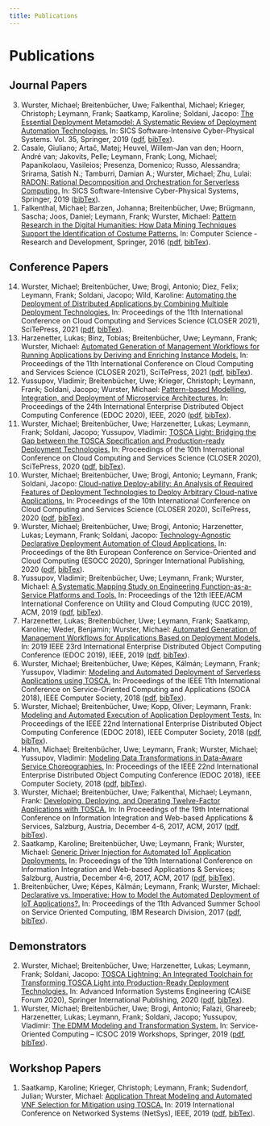 ```yaml
---
title: Publications
---
```


# Publications

## Journal Papers

<ol reversed="">
<li><!-- BibTexKey: Wurster2019_EDMM --> Wurster, Michael; Breitenbücher, Uwe; Falkenthal, Michael; Krieger, Christoph; Leymann, Frank; Saatkamp, Karoline; Soldani, Jacopo: <a href="http://www2.informatik.uni-stuttgart.de/cgi-bin/NCSTRL/NCSTRL_view.pl?id=ART-2019-17">The Essential Deployment Metamodel: A Systematic Review of Deployment Automation Technologies.</a> In: SICS Software-Intensive Cyber-Physical Systems. Vol. 35, Springer, 2019 (<a href="https://link.springer.com/content/pdf/10.1007/s00450-019-00412-x.pdf" aria-label="PDF" target="new">pdf</a>, <a href="http://193.196.53.174:8060/bibtex?bibTexString=true&amp;id=Wurster2019_EDMM" target="new">bibTex</a>).</li>
<li><!-- BibTexKey: Casale2019_RADON --> Casale, Giuliano; Artač, Matej; Heuvel, Willem-Jan van den; Hoorn, André van; Jakovits, Pelle; Leymann, Frank; Long, Michael; Papanikolaou, Vasileios; Presenza, Domenico; Russo, Alessandra; Srirama, Satish N.; Tamburri, Damian A.; Wurster, Michael; Zhu, Lulai: <a href="http://www2.informatik.uni-stuttgart.de/cgi-bin/NCSTRL/NCSTRL_view.pl?id=ART-2019-16">RADON: Rational Decomposition and Orchestration for Serverless Computing.</a> In: SICS Software-Intensive Cyber-Physical Systems, Springer, 2019 (<a href="http://193.196.53.174:8060/bibtex?bibTexString=true&amp;id=Casale2019_RADON" target="new">bibTex</a>).</li>
<li><!-- BibTexKey: ART-2016-15 --> Falkenthal, Michael; Barzen, Johanna; Breitenbücher, Uwe; Brügmann, Sascha; Joos, Daniel; Leymann, Frank; Wurster, Michael: <a href="http://www2.informatik.uni-stuttgart.de/cgi-bin/NCSTRL/NCSTRL_view.pl?id=ART-2016-15">Pattern Research in the Digital Humanities: How Data Mining Techniques Support the Identification of Costume Patterns.</a> In: Computer Science - Research and Development, Springer, 2016 (<a href="https://www.iaas.uni-stuttgart.de/publications/ART-2016-15-Pattern-research-in-the-digital-humanities.pdf" aria-label="PDF" target="new">pdf</a>, <a href="http://193.196.53.174:8060/bibtex?bibTexString=true&amp;id=ART-2016-15" target="new">bibTex</a>).</li>
</ol>

## Conference Papers

<ol reversed="">
<li><!-- BibTexKey: Wurster2021_CombiningDeploymentTechnologies --> Wurster, Michael; Breitenbücher, Uwe; Brogi, Antonio; Diez, Felix; Leymann, Frank; Soldani, Jacopo; Wild, Karoline: <a href="https://www.scitepress.org/PublicationsDetail.aspx?ID=jTnrQW1dMfU=&amp;t=1">Automating the Deployment of Distributed Applications by Combining Multiple Deployment Technologies.</a> In: Proceedings of the 11th International Conference on Cloud Computing and Services Science (CLOSER 2021), SciTePress, 2021 (<a href="https://www.iaas.uni-stuttgart.de/publications/Wurster2021_CombiningDeploymentTechnologies.pdf" aria-label="PDF" target="new">pdf</a>, <a href="http://193.196.53.174:8060/bibtex?bibTexString=true&amp;id=Wurster2021_CombiningDeploymentTechnologies" target="new">bibTex</a>).</li>
<li><!-- BibTexKey: Harzenetter2021_ManageRunningApplications --> Harzenetter, Lukas; Binz, Tobias; Breitenbücher, Uwe; Leymann, Frank; Wurster, Michael: <a href="https://www.scitepress.org/PublicationsDetail.aspx?ID=mo00ZHyrCGg=">Automated Generation of Management Workflows for Running Applications by Deriving and Enriching Instance Models.</a> In: Proceedings of the 11th International Conference on Cloud Computing and Services Science (CLOSER 2021), SciTePress, 2021 (<a href="https://www.iaas.uni-stuttgart.de/publications/Harzenetter2021_ManageRunningApplications.pdf" aria-label="PDF" target="new">pdf</a>, <a href="http://193.196.53.174:8060/bibtex?bibTexString=true&amp;id=Harzenetter2021_ManageRunningApplications" target="new">bibTex</a>).</li>
<li><!-- BibTexKey: Yussupov2020_Pattern-basedMSAModeling --> Yussupov, Vladimir; Breitenbücher, Uwe; Krieger, Christoph; Leymann, Frank; Soldani, Jacopo; Wurster, Michael: <a href="https://ieeexplore.ieee.org/document/9233043">Pattern-based Modelling, Integration, and Deployment of Microservice Architectures.</a> In: Proceedings of the 24th International Enterprise Distributed Object Computing Conference (EDOC 2020), IEEE, 2020 (<a href="https://www.iaas.uni-stuttgart.de/publications/INPROC-2020-49-Pattern-basedMSAModeling.pdf" aria-label="PDF" target="new">pdf</a>, <a href="http://193.196.53.174:8060/bibtex?bibTexString=true&amp;id=Yussupov2020_Pattern-basedMSAModeling" target="new">bibTex</a>).</li>
<li><!-- BibTexKey: Wurster2020_TOSCALight --> Wurster, Michael; Breitenbücher, Uwe; Harzenetter, Lukas; Leymann, Frank; Soldani, Jacopo; Yussupov, Vladimir: <a href="http://www2.informatik.uni-stuttgart.de/cgi-bin/NCSTRL/NCSTRL_view.pl?id=INPROC-2020-26">TOSCA Light: Bridging the Gap between the TOSCA Specification and Production-ready Deployment Technologies.</a> In: Proceedings of the 10th International Conference on Cloud Computing and Services Science (CLOSER 2020), SciTePress, 2020 (<a href="https://www.iaas.uni-stuttgart.de/publications/Wurster_TOSCA_Light.pdf" aria-label="PDF" target="new">pdf</a>, <a href="http://193.196.53.174:8060/bibtex?bibTexString=true&amp;id=Wurster2020_TOSCALight" target="new">bibTex</a>).</li>
<li><!-- BibTexKey: Wurster2020_CloudNativeDeployAbility --> Wurster, Michael; Breitenbücher, Uwe; Brogi, Antonio; Leymann, Frank; Soldani, Jacopo: <a href="http://www2.informatik.uni-stuttgart.de/cgi-bin/NCSTRL/NCSTRL_view.pl?id=INPROC-2020-25">Cloud-native Deploy-ability: An Analysis of Required Features of Deployment Technologies to Deploy Arbitrary Cloud-native Applications.</a> In: Proceedings of the 10th International Conference on Cloud Computing and Services Science (CLOSER 2020), SciTePress, 2020 (<a href="https://www.iaas.uni-stuttgart.de/publications/Wurster_Cloud_Native_Deploy_Ability.pdf" aria-label="PDF" target="new">pdf</a>, <a href="http://193.196.53.174:8060/bibtex?bibTexString=true&amp;id=Wurster2020_CloudNativeDeployAbility" target="new">bibTex</a>).</li>
<li><!-- BibTexKey: Wurster2020_EDMM_SaaS_PaaS --> Wurster, Michael; Breitenbücher, Uwe; Brogi, Antonio; Harzenetter, Lukas; Leymann, Frank; Soldani, Jacopo: <a href="http://www2.informatik.uni-stuttgart.de/cgi-bin/NCSTRL/NCSTRL_view.pl?id=INPROC-2020-13">Technology-Agnostic Declarative Deployment Automation of Cloud Applications.</a> In: Proceedings of the 8th European Conference on Service-Oriented and Cloud Computing (ESOCC 2020), Springer International Publishing, 2020 (<a href="https://www.iaas.uni-stuttgart.de/publications/INPROC-2020-13-Technology-Agnostic-Declarative-Deployment-Automation.pdf" aria-label="PDF" target="new">pdf</a>, <a href="http://193.196.53.174:8060/bibtex?bibTexString=true&amp;id=Wurster2020_EDMM_SaaS_PaaS" target="new">bibTex</a>).</li>
<li><!-- BibTexKey: Yussupov2019_SystematicMappingStudy --> Yussupov, Vladimir; Breitenbücher, Uwe; Leymann, Frank; Wurster, Michael: <a href="http://www2.informatik.uni-stuttgart.de/cgi-bin/NCSTRL/NCSTRL_view.pl?id=INPROC-2019-37">A Systematic Mapping Study on Engineering Function-as-a-Service Platforms and Tools.</a> In: Proceedings of the 12th IEEE/ACM International Conference on Utility and Cloud Computing (UCC 2019), ACM, 2019 (<a href="https://www.iaas.uni-stuttgart.de/publications/Yussupov2019_SystematicMappingStudyFaaS.pdf" aria-label="PDF" target="new">pdf</a>, <a href="http://193.196.53.174:8060/bibtex?bibTexString=true&amp;id=Yussupov2019_SystematicMappingStudy" target="new">bibTex</a>).</li>
<li><!-- BibTexKey: Harzenetter2019_ManagementWorkflows --> Harzenetter, Lukas; Breitenbücher, Uwe; Leymann, Frank; Saatkamp, Karoline; Weder, Benjamin; Wurster, Michael: <a href="http://www2.informatik.uni-stuttgart.de/cgi-bin/NCSTRL/NCSTRL_view.pl?id=INPROC-2019-33">Automated Generation of Management Workflows for Applications Based on Deployment Models.</a> In: 2019 IEEE 23rd International Enterprise Distributed Object Computing Conference (EDOC 2019), IEEE, 2019 (<a href="https://www.iaas.uni-stuttgart.de/publications/INPROC-2019-33-Adding_Managment_Features.pdf" aria-label="PDF" target="new">pdf</a>, <a href="http://193.196.53.174:8060/bibtex?bibTexString=true&amp;id=Harzenetter2019_ManagementWorkflows" target="new">bibTex</a>).</li>
<li><!-- BibTexKey: Wurster2018_ModelingServerlessTOSCA --> Wurster, Michael; Breitenbücher, Uwe; Képes, Kálmán; Leymann, Frank; Yussupov, Vladimir: <a href="http://www2.informatik.uni-stuttgart.de/cgi-bin/NCSTRL/NCSTRL_view.pl?id=INPROC-2018-48">Modeling and Automated Deployment of Serverless Applications using TOSCA.</a> In: Proceedings of the IEEE 11th International Conference on Service-Oriented Computing and Applications (SOCA 2018), IEEE Computer Society, 2018 (<a href="https://www.iaas.uni-stuttgart.de/publications/INPROC-2018-48-Modeling-and-Automated-Deployment-of-Serverless-Applications-using-TOSCA.pdf" aria-label="PDF" target="new">pdf</a>, <a href="http://193.196.53.174:8060/bibtex?bibTexString=true&amp;id=Wurster2018_ModelingServerlessTOSCA" target="new">bibTex</a>).</li>
<li><!-- BibTexKey: Wurster2018_DeploymentTesting --> Wurster, Michael; Breitenbücher, Uwe; Kopp, Oliver; Leymann, Frank: <a href="http://www2.informatik.uni-stuttgart.de/cgi-bin/NCSTRL/NCSTRL_view.pl?id=INPROC-2018-41">Modeling and Automated Execution of Application Deployment Tests.</a> In: Proceedings of the IEEE 22nd International Enterprise Distributed Object Computing Conference (EDOC 2018), IEEE Computer Society, 2018 (<a href="https://www.iaas.uni-stuttgart.de/publications/INPROC-2018-41-Modeling-and-Automated-Execution-of-Application-Deployment-Tests.pdf" aria-label="PDF" target="new">pdf</a>, <a href="http://193.196.53.174:8060/bibtex?bibTexString=true&amp;id=Wurster2018_DeploymentTesting" target="new">bibTex</a>).</li>
<li><!-- BibTexKey: INPROC-2018-40 --> Hahn, Michael; Breitenbücher, Uwe; Leymann, Frank; Wurster, Michael; Yussupov, Vladimir: <a href="http://www2.informatik.uni-stuttgart.de/cgi-bin/NCSTRL/NCSTRL_view.pl?id=INPROC-2018-40">Modeling Data Transformations in Data-Aware Service Choreographies.</a> In: Proceedings of the IEEE 22nd International Enterprise Distributed Object Computing Conference (EDOC 2018), IEEE Computer Society, 2018 (<a href="https://www.iaas.uni-stuttgart.de/publications/INPROC-2018-40-Modeling-Data-Transformations-in-Data-aware-Service-Choreographies.pdf" aria-label="PDF" target="new">pdf</a>, <a href="http://193.196.53.174:8060/bibtex?bibTexString=true&amp;id=INPROC-2018-40" target="new">bibTex</a>).</li>
<li><!-- BibTexKey: Wurster2017_TwelveFactorTOSCA --> Wurster, Michael; Breitenbücher, Uwe; Falkenthal, Michael; Leymann, Frank: <a href="http://www2.informatik.uni-stuttgart.de/cgi-bin/NCSTRL/NCSTRL_view.pl?id=INPROC-2017-68">Developing, Deploying, and Operating Twelve-Factor Applications with TOSCA.</a> In: In Proceedings of the 19th International Conference on Information Integration and Web-based Applications &amp; Services, Salzburg, Austria, December 4-6, 2017, ACM, 2017 (<a href="https://www.iaas.uni-stuttgart.de/publications/INPROC-2017-68-Developing-Deploying-and-Operating-Twelve-Factor-Applications-with-TOSCA.pdf" aria-label="PDF" target="new">pdf</a>, <a href="http://193.196.53.174:8060/bibtex?bibTexString=true&amp;id=Wurster2017_TwelveFactorTOSCA" target="new">bibTex</a>).</li>
<li><!-- BibTexKey: Saatkamp2017_DriverInjection --> Saatkamp, Karoline; Breitenbücher, Uwe; Leymann, Frank; Wurster, Michael: <a href="http://www2.informatik.uni-stuttgart.de/cgi-bin/NCSTRL/NCSTRL_view.pl?id=INPROC-2017-67">Generic Driver Injection for Automated IoT Application Deployments.</a> In: Proceedings of the 19th International Conference on Information Integration and Web-based Applications &amp; Services; Salzburg, Austria, December 4-6, 2017, ACM, 2017 (<a href="https://www.iaas.uni-stuttgart.de/publications/INPROC-2017-67-Generic-Driver-Injection-for-Automated-IoT-Application-Deployments.pdf" aria-label="PDF" target="new">pdf</a>, <a href="http://193.196.53.174:8060/bibtex?bibTexString=true&amp;id=Saatkamp2017_DriverInjection" target="new">bibTex</a>).</li>
<li><!-- BibTexKey: Breitenbuecher2017_DeclarativeVsImperative --> Breitenbücher, Uwe; Képes, Kálmán; Leymann, Frank; Wurster, Michael: <a href="http://www2.informatik.uni-stuttgart.de/cgi-bin/NCSTRL/NCSTRL_view.pl?id=INPROC-2017-65">Declarative vs. Imperative: How to Model the Automated Deployment of IoT Applications?.</a> In: Proceedings of the 11th Advanced Summer School on Service Oriented Computing, IBM Research Division, 2017 (<a href="https://www.iaas.uni-stuttgart.de/publications/INPROC-2017-65-Breitenbuecher_SummerSOC_2017_CR.pdf" aria-label="PDF" target="new">pdf</a>, <a href="http://193.196.53.174:8060/bibtex?bibTexString=true&amp;id=Breitenbuecher2017_DeclarativeVsImperative" target="new">bibTex</a>).</li>
</ol>

## Demonstrators

<ol reversed="">
<li><!-- BibTexKey: Wurster2020_TOSCA_Lightning_Demo --> Wurster, Michael; Breitenbücher, Uwe; Harzenetter, Lukas; Leymann, Frank; Soldani, Jacopo: <a href="https://link.springer.com/chapter/10.1007/978-3-030-58135-0_12">TOSCA Lightning: An Integrated Toolchain for Transforming TOSCA Light into Production-Ready Deployment Technologies.</a> In: Advanced Information Systems Engineering (CAiSE Forum 2020), Springer International Publishing, 2020 (<a href="https://www.iaas.uni-stuttgart.de/publications/Wurster2020_TOSCA_Lightning_Demo.pdf" aria-label="PDF" target="new">pdf</a>, <a href="http://193.196.53.174:8060/bibtex?bibTexString=true&amp;id=Wurster2020_TOSCA_Lightning_Demo" target="new">bibTex</a>).</li>
<li><!-- BibTexKey: Wurster2019_EDMM_Transformation --> Wurster, Michael; Breitenbücher, Uwe; Brogi, Antonio; Falazi, Ghareeb; Harzenetter, Lukas; Leymann, Frank; Soldani, Jacopo; Yussupov, Vladimir: <a href="http://www2.informatik.uni-stuttgart.de/cgi-bin/NCSTRL/NCSTRL_view.pl?id=INPROC-2019-41">The EDMM Modeling and Transformation System.</a> In: Service-Oriented Computing – ICSOC 2019 Workshops, Springer, 2019 (<a href="https://www.iaas.uni-stuttgart.de/publications/INPROC-2019-41-ICSOC-2019-The-EDMM-Modeling-and-Transformation-System.pdf" aria-label="PDF" target="new">pdf</a>, <a href="http://193.196.53.174:8060/bibtex?bibTexString=true&amp;id=Wurster2019_EDMM_Transformation" target="new">bibTex</a>).</li>
</ol>

## Workshop Papers

<ol reversed="">
<li><!-- BibTexKey: Saatkamp2019_ThreatModeling --> Saatkamp, Karoline; Krieger, Christoph; Leymann, Frank; Sudendorf, Julian; Wurster, Michael: <a href="http://www2.informatik.uni-stuttgart.de/cgi-bin/NCSTRL/NCSTRL_view.pl?id=INPROC-2019-40">Application Threat Modeling and Automated VNF Selection for Mitigation using TOSCA.</a> In: 2019 International Conference on Networked Systems (NetSys), IEEE, 2019 (<a href="https://www.iaas.uni-stuttgart.de/publications/INPROC-2019-40_Application-Threat-Modeling-Mitigation.pdf" aria-label="PDF" target="new">pdf</a>, <a href="http://193.196.53.174:8060/bibtex?bibTexString=true&amp;id=Saatkamp2019_ThreatModeling" target="new">bibTex</a>).</li>
</ol>
